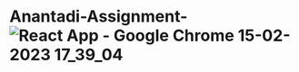 # Anantadi-Assignment-![React App - Google Chrome 15-02-2023 17_39_04](https://user-images.githubusercontent.com/103638897/219023792-b95f495f-ae19-4c67-9672-41ba7818ce42.png)
